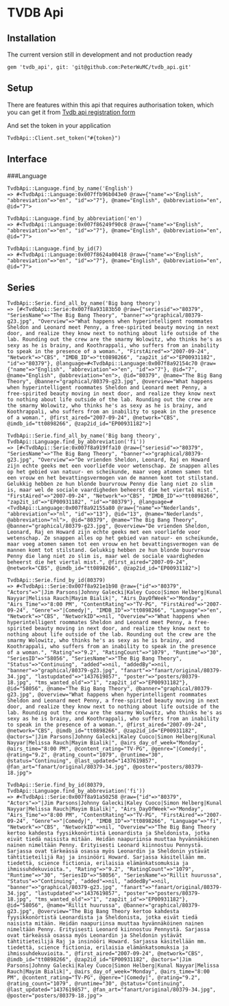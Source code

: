 # TVDB Api

## Installation

The current version still in development and not production ready

    gem 'tvdb_api', git: 'git@github.com:PeterWuMC/tvdb_api.git'

## Setup

There are features within this api that requires authorisation token, which you can get it from [Tvdb api registration form](http://thetvdb.com/?tab=apiregister)

And set the token in your application

    TvdbApi::Client.set_token("#{token}")


## Interface

###Language

    TvdbApi::Language.find_by_name('English')
    => #<TvdbApi::Language:0x007ffb96b043e0 @raw={"name"=>"English", "abbreviation"=>"en", "id"=>"7"}, @name="English", @abbreviation="en", @id="7">

    TvdbApi::Language.find_by_abbreviation('en')
    => #<TvdbApi::Language:0x007f86249f90c8 @raw={"name"=>"English", "abbreviation"=>"en", "id"=>"7"}, @name="English", @abbreviation="en", @id="7">

    TvdbApi::Language.find_by_id(7)
    => #<TvdbApi::Language:0x007f8624a00418 @raw={"name"=>"English", "abbreviation"=>"en", "id"=>"7"}, @name="English", @abbreviation="en", @id="7">

## Series

    TvdbApi::Serie.find_all_by_name('Big bang theory')
    => [#<TvdbApi::Serie:0x007f8a93183b50 @raw={"seriesid"=>"80379", "SeriesName"=>"The Big Bang Theory", "banner"=>"graphical/80379-g23.jpg", "Overview"=>"What happens when hyperintelligent roommates Sheldon and Leonard meet Penny, a free-spirited beauty moving in next door, and realize they know next to nothing about life outside of the lab. Rounding out the crew are the smarmy Wolowitz, who thinks he's as sexy as he is brainy, and Koothrappali, who suffers from an inability to speak in the presence of a woman.", "FirstAired"=>"2007-09-24", "Network"=>"CBS", "IMDB_ID"=>"tt0898266", "zap2it_id"=>"EP00931182", "id"=>"80379"}, @language=#<TvdbApi::Language:0x007f8a92154c70 @raw={"name"=>"English", "abbreviation"=>"en", "id"=>"7"}, @id="7", @name="English", @abbreviation="en">, @id="80379", @name="The Big Bang Theory", @banner="graphical/80379-g23.jpg", @overview="What happens when hyperintelligent roommates Sheldon and Leonard meet Penny, a free-spirited beauty moving in next door, and realize they know next to nothing about life outside of the lab. Rounding out the crew are the smarmy Wolowitz, who thinks he's as sexy as he is brainy, and Koothrappali, who suffers from an inability to speak in the presence of a woman.", @first_aired="2007-09-24", @network="CBS", @imdb_id="tt0898266", @zap2id_id="EP00931182">]

    TvdbApi::Serie.find_all_by_name('Big bang theory', TvdbApi::Language.find_by_abbreviation('fi'))
    => [#<TvdbApi::Serie:0x007f8a919ffa10 @raw={"seriesid"=>"80379", "SeriesName"=>"The Big Bang Theory", "banner"=>"graphical/80379-g23.jpg", "Overview"=>"De vrienden Sheldon, Leonard, Raj en Howard zijn echte geeks met een voorliefde voor wetenschap. Ze snappen alles op het gebied van natuur- en scheikunde, maar voeg atomen samen tot een vrouw en het bevattingsvermogen van de mannen komt tot stilstand. Gelukkig hebben ze hun blonde buurvrouw Penny die lang niet zo slim is, maar wel de sociale vaardigheden beheerst die het viertal mist.", "FirstAired"=>"2007-09-24", "Network"=>"CBS", "IMDB_ID"=>"tt0898266", "zap2it_id"=>"EP00931182", "id"=>"80379"}, @language=#<TvdbApi::Language:0x007f8a92155a80 @raw={"name"=>"Nederlands", "abbreviation"=>"nl", "id"=>"13"}, @id="13", @name="Nederlands", @abbreviation="nl">, @id="80379", @name="The Big Bang Theory", @banner="graphical/80379-g23.jpg", @overview="De vrienden Sheldon, Leonard, Raj en Howard zijn echte geeks met een voorliefde voor wetenschap. Ze snappen alles op het gebied van natuur- en scheikunde, maar voeg atomen samen tot een vrouw en het bevattingsvermogen van de mannen komt tot stilstand. Gelukkig hebben ze hun blonde buurvrouw Penny die lang niet zo slim is, maar wel de sociale vaardigheden beheerst die het viertal mist.", @first_aired="2007-09-24", @network="CBS", @imdb_id="tt0898266", @zap2id_id="EP00931182">]

    TvdbApi::Serie.find_by_id(80379)
    => #<TvdbApi::Serie:0x007f8a921e1b98 @raw={"id"=>"80379", "Actors"=>"|Jim Parsons|Johnny Galecki|Kaley Cuoco|Simon Helberg|Kunal Nayyar|Melissa Rauch|Mayim Bialik|", "Airs_DayOfWeek"=>"Monday", "Airs_Time"=>"8:00 PM", "ContentRating"=>"TV-PG", "FirstAired"=>"2007-09-24", "Genre"=>"|Comedy|", "IMDB_ID"=>"tt0898266", "Language"=>"en", "Network"=>"CBS", "NetworkID"=>nil, "Overview"=>"What happens when hyperintelligent roommates Sheldon and Leonard meet Penny, a free-spirited beauty moving in next door, and realize they know next to nothing about life outside of the lab. Rounding out the crew are the smarmy Wolowitz, who thinks he's as sexy as he is brainy, and Koothrappali, who suffers from an inability to speak in the presence of a woman.", "Rating"=>"9.2", "RatingCount"=>"1079", "Runtime"=>"30", "SeriesID"=>"58056", "SeriesName"=>"The Big Bang Theory", "Status"=>"Continuing", "added"=>nil, "addedBy"=>nil, "banner"=>"graphical/80379-g23.jpg", "fanart"=>"fanart/original/80379-34.jpg", "lastupdated"=>"1437619857", "poster"=>"posters/80379-18.jpg", "tms_wanted_old"=>"1", "zap2it_id"=>"EP00931182"}, @id="58056", @name="The Big Bang Theory", @banner="graphical/80379-g23.jpg", @overview="What happens when hyperintelligent roommates Sheldon and Leonard meet Penny, a free-spirited beauty moving in next door, and realize they know next to nothing about life outside of the lab. Rounding out the crew are the smarmy Wolowitz, who thinks he's as sexy as he is brainy, and Koothrappali, who suffers from an inability to speak in the presence of a woman.", @first_aired="2007-09-24", @network="CBS", @imdb_id="tt0898266", @zap2id_id="EP00931182", @actors="|Jim Parsons|Johnny Galecki|Kaley Cuoco|Simon Helberg|Kunal Nayyar|Melissa Rauch|Mayim Bialik|", @airs_day_of_week="Monday", @airs_time="8:00 PM", @content_rating="TV-PG", @genre="|Comedy|", @rating="9.2", @rating_count="1079", @runtime="30", @status="Continuing", @last_updated="1437619857", @fan_art="fanart/original/80379-34.jpg", @poster="posters/80379-18.jpg">

    TvdbApi::Serie.find_by_id(80379, TvdbApi::Language.find_by_abbreviation('fi'))
    => #<TvdbApi::Serie:0x007f8a91a50258 @raw={"id"=>"80379", "Actors"=>"|Jim Parsons|Johnny Galecki|Kaley Cuoco|Simon Helberg|Kunal Nayyar|Melissa Rauch|Mayim Bialik|", "Airs_DayOfWeek"=>"Monday", "Airs_Time"=>"8:00 PM", "ContentRating"=>"TV-PG", "FirstAired"=>"2007-09-24", "Genre"=>"|Comedy|", "IMDB_ID"=>"tt0898266", "Language"=>"fi", "Network"=>"CBS", "NetworkID"=>nil, "Overview"=>"The Big Bang Theory kertoo kahdesta fyysikkonörtistä Leonardista ja Sheldonista, jotka eivät tiedä naisista mitään. Heidän naapuriinsa muuttaa hyvännäköinen nainen nimeltään Penny. Erityisesti Leonard kiinnostuu Pennystä. Sarjassa ovat tärkeässä osassa myös Leonardin ja Sheldonin ystävät tähtitieteilijä Raj ja insinööri Howard. Sarjassa käsitellään mm. tiedettä, science fictionia, erilaisia elämänkatsomuksia ja ihmissuhdekuvioita.", "Rating"=>"9.2", "RatingCount"=>"1079", "Runtime"=>"30", "SeriesID"=>"58056", "SeriesName"=>"Rillit huurussa", "Status"=>"Continuing", "added"=>nil, "addedBy"=>nil, "banner"=>"graphical/80379-g23.jpg", "fanart"=>"fanart/original/80379-34.jpg", "lastupdated"=>"1437619857", "poster"=>"posters/80379-18.jpg", "tms_wanted_old"=>"1", "zap2it_id"=>"EP00931182"}, @id="58056", @name="Rillit huurussa", @banner="graphical/80379-g23.jpg", @overview="The Big Bang Theory kertoo kahdesta fyysikkonörtistä Leonardista ja Sheldonista, jotka eivät tiedä naisista mitään. Heidän naapuriinsa muuttaa hyvännäköinen nainen nimeltään Penny. Erityisesti Leonard kiinnostuu Pennystä. Sarjassa ovat tärkeässä osassa myös Leonardin ja Sheldonin ystävät tähtitieteilijä Raj ja insinööri Howard. Sarjassa käsitellään mm. tiedettä, science fictionia, erilaisia elämänkatsomuksia ja ihmissuhdekuvioita.", @first_aired="2007-09-24", @network="CBS", @imdb_id="tt0898266", @zap2id_id="EP00931182", @actors="|Jim Parsons|Johnny Galecki|Kaley Cuoco|Simon Helberg|Kunal Nayyar|Melissa Rauch|Mayim Bialik|", @airs_day_of_week="Monday", @airs_time="8:00 PM", @content_rating="TV-PG", @genre="|Comedy|", @rating="9.2", @rating_count="1079", @runtime="30", @status="Continuing", @last_updated="1437619857", @fan_art="fanart/original/80379-34.jpg", @poster="posters/80379-18.jpg">

